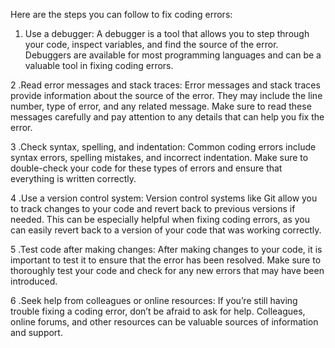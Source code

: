 Here are the steps you can follow to fix coding errors:

1. Use a debugger: A debugger is a tool that allows you to step through your code, inspect variables, and find the source of the error. Debuggers are available for most programming languages and can be a valuable tool in fixing coding errors.

2 .Read error messages and stack traces: Error messages and stack traces provide information about the source of the error. They may include the line number, type of error, and any related message. Make sure to read these messages carefully and pay attention to any details that can help you fix the error.

3 .Check syntax, spelling, and indentation: Common coding errors include syntax errors, spelling mistakes, and incorrect indentation. Make sure to double-check your code for these types of errors and ensure that everything is written correctly.

4 .Use a version control system: Version control systems like Git allow you to track changes to your code and revert back to previous versions if needed. This can be especially helpful when fixing coding errors, as you can easily revert back to a version of your code that was working correctly.

5 .Test code after making changes: After making changes to your code, it is important to test it to ensure that the error has been resolved. Make sure to thoroughly test your code and check for any new errors that may have been introduced.

6 .Seek help from colleagues or online resources: If you’re still having trouble fixing a coding error, don’t be afraid to ask for help. Colleagues, online forums, and other resources can be valuable sources of information and support.